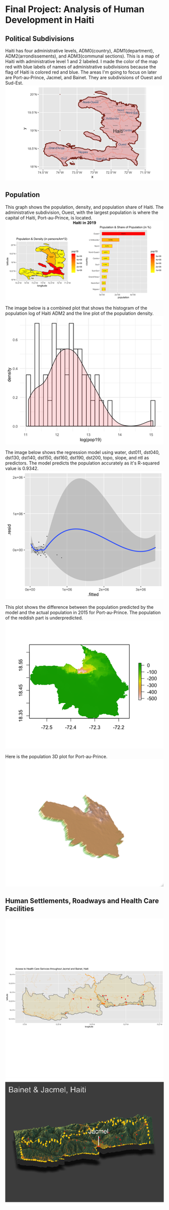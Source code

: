 # Final Project: Analysis of Human Development in Haiti

## Political Subdivisions
Haiti has four administrative levels, ADM0(country), ADM1(department), ADM2(arrondissements), and ADM3(communal sections). This is a map of Haiti with administrative level 1 and 2 labeled. I made the color of the map red with blue labels of names of administrative subdivisions because the flag of Haiti is colored red and blue. The areas I'm going to focus on later are Port-au-Prince, Jacmel, and Bainet. They are subdivisions of Ouest and Sud-Est.
![Administrative Subdivisions of Haiti](hti.png)

## Population
This graph shows the population, density, and population share of Haiti. The administrative subdivision, Ouest, with the largest population is where the capital of Haiti, Port-au-Prince, is located.
![Haiti in 2019 Graph](Haiti.png)

The image below is a combined plot that shows the histogram of the population log of Haiti ADM2 and the line plot of the population density.
![Population Log combined with Density](density_log(pop19).png)

The image below shows the regression model using water, dst011, dst040, dst130, dst140, dst150, dst160, dst190, dst200, topo, slope, and ntl as predictors. The model predicts the population accurately as it's R-squared value is 0.9342.
![Residuals for Model Using All Variables](allvariables.png)

This plot shows the difference between the population predicted by the model and the actual population in 2015 for Port-au-Prince. The population of the reddish part is underpredicted.
![Difference Map of Port-au-Prince](PortauPrince_diff.png)

Here is the population 3D plot for Port-au-Prince.
![Population Map of Port-au-Prince](PortauPrince3D.png)

## Human Settlements, Roadways and Health Care Facilities
![Access to Health Care Serivces throughout Jacmel and Bainet](Access%20to%20Health%20Care%20Serivces%20throughout%20Jacmel%20and%20Bainet.png)
![JB](JB.png)

